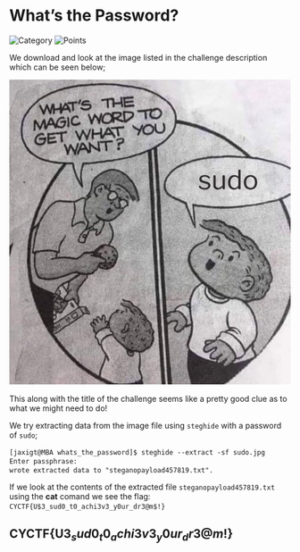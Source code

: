 # What’s the Password?

![Category](http://img.shields.io/badge/Category-Forensics-orange?style=for-the-badge) ![Points](http://img.shields.io/badge/Points-175-brightgreen?style=for-the-badge)

We download and look at the image listed in the challenge description which can be seen below;

![image](https://github.com/CTSecUK/CyberYoddha-CTF-2020/blob/main/images/whats_the_password_sudo.jpg)

This along with the title of the challenge seems like a pretty good clue as to what we might need to do!

We try extracting data from the image file using `steghide` with a password of `sudo`;

```
[jaxigt@MBA whats_the_password]$ steghide --extract -sf sudo.jpg 
Enter passphrase: 
wrote extracted data to "steganopayload457819.txt".
```

If we look at the contents of the extracted file `steganopayload457819.txt` using the **cat** comand we see the flag: `CYCTF{U$3_sud0_t0_achi3v3_y0ur_dr3@m$!}`

## CYCTF{U$3_sud0_t0_achi3v3_y0ur_dr3@m$!}
